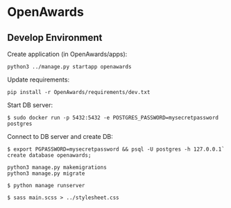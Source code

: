 # OpenAwards

## Develop Environment

Create application (in OpenAwards/apps):

`python3 ../manage.py startapp openawards`

Update requirements:

`pip install -r OpenAwards/requirements/dev.txt`

Start DB server:

`$ sudo docker run -p 5432:5432 -e POSTGRES_PASSWORD=mysecretpassword postgres`

Connect to DB server and create DB:
```
$ export PGPASSWORD=mysecretpassword && psql -U postgres -h 127.0.0.1`
create database openawards;
```

```
python3 manage.py makemigrations
python3 manage.py migrate
```

`$ python manage runserver`

`$ sass main.scss > ../stylesheet.css`